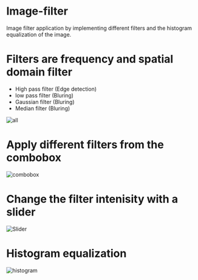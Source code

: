# Image-filter
Image filter application by implementing different filters and the histogram  equalization of the image.


# Filters are frequency and spatial domain filter
- High pass filter (Edge detection)
- low pass filter  (Bluring)
- Gaussian filter  (Bluring)
- Median filter    (Bluring)

![all](https://user-images.githubusercontent.com/61357643/169042154-9d5d3958-dfe2-4ba5-aff1-5b7cbee12aac.jpeg)

 # Apply different filters from the combobox
 
 ![combobox](https://user-images.githubusercontent.com/61357643/169042857-a19386ac-21f7-4248-b1da-8e886ae8ca7d.jpeg)
 
 # Change the filter intenisity with a slider 
 
 ![Slider](https://user-images.githubusercontent.com/61357643/169042956-eec6327c-a607-483c-8503-597d967d3e99.jpeg)
 
 # Histogram equalization 
 
 ![histogram](https://user-images.githubusercontent.com/61357643/169043674-5c9816ed-5faa-4125-9872-b6821f3b2c29.jpeg)



 

